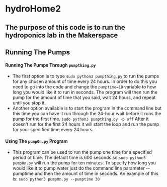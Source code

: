 # hydroHome2
## The purpose of this code is to run the hydroponics lab in the Makerspace
## Running The Pumps
#### Running The Pumps Through `pumpthing.py`
* The first option is to type `sudo python3 pumpthing.py` to run the pumps for any chosen amount of time every 24 hours. In order to do this you need to go into the code and change the `pumptime=10` variable to how long you would like it to run in seconds. The program will then run the pump for the amount of time that you said, wait 24 hours, and repeat until you stop it.
* Another option available is to start the program in the command line but this time you can have it run through the 24-hour wait before it runs the pump for the first time. `sudo python3 pumpthing.py -p off` After it doesn't run for the first 24 hours it will start the loop and run the pump for your specified time every 24 hours.
#### Using The `pumpOn.py` Program
* This program can be used to run the pump one time for a specified period of time. The default time is 600 seconds so `sudo python3 pumpOn.py` will run the pump for ten minutes. To specify how long you would like it to pump water just do the command line parameter --pumptime and then the amount of time in seconds. An example of this is:
 `sudo python3 pumpOn.py --pumptime 30`

